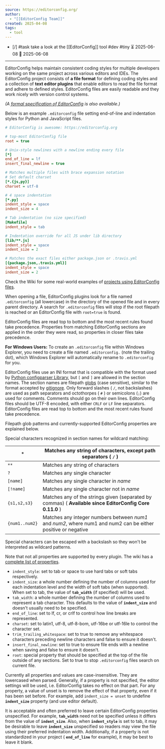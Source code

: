 ```yaml
---
source: https://editorconfig.org/
author:
  - "[[EditorConfig Team]]"
created: 2025-04-08
tags:
  - tool
---
```

- [/] #task take a look at the [[EditorConfig]] tool #dev #tiny ⏳ 2025-06-08 📅 2025-06-08
___
EditorConfig helps maintain consistent coding styles for multiple developers working on the same project across various editors and IDEs. The EditorConfig project consists of **a file format** for defining coding styles and a collection of **text editor plugins** that enable editors to read the file format and adhere to defined styles. EditorConfig files are easily readable and they work nicely with version control systems.

*(A [formal specification of EditorConfig](https://spec.editorconfig.org/) is also available.)*

Below is an example `.editorconfig` file setting end-of-line and indentation styles for Python and JavaScript files.

```ini
# EditorConfig is awesome: https://editorconfig.org

# top-most EditorConfig file
root = true

# Unix-style newlines with a newline ending every file
[*]
end_of_line = lf
insert_final_newline = true

# Matches multiple files with brace expansion notation
# Set default charset
[*.{js,py}]
charset = utf-8

# 4 space indentation
[*.py]
indent_style = space
indent_size = 4

# Tab indentation (no size specified)
[Makefile]
indent_style = tab

# Indentation override for all JS under lib directory
[lib/**.js]
indent_style = space
indent_size = 2

# Matches the exact files either package.json or .travis.yml
[{package.json,.travis.yml}]
indent_style = space
indent_size = 2
```

Check the Wiki for some real-world examples of [projects using EditorConfig files](https://github.com/editorconfig/editorconfig/wiki/Projects-Using-EditorConfig).

When opening a file, EditorConfig plugins look for a file named `.editorconfig` (all lowercase) in the directory of the opened file and in every parent directory. A search for `.editorconfig` files will stop if the root filepath is reached or an EditorConfig file with `root=true` is found.

EditorConfig files are read top to bottom and the most recent rules found take precedence. Properties from matching EditorConfig sections are applied in the order they were read, so properties in closer files take precedence.

**For Windows Users:** To create an `.editorconfig` file within Windows Explorer, you need to create a file named `.editorconfig.` (note the trailing dot), which Windows Explorer will automatically rename to `.editorconfig` for you.

EditorConfig files use an INI format that is compatible with the format used by [Python configparser Library](https://docs.python.org/3/library/configparser.html), but `[` and `]` are allowed in the section names. The section names are filepath [globs](https://en.wikipedia.org/wiki/Glob_\(programming\)) (case sensitive), similar to the format accepted by [gitignore](https://git-scm.com/docs/gitignore#_pattern_format). Only forward slashes ( `/`, not backslashes) are used as path separators and octothorpes ( `#` ) or semicolons (`;`) are used for comments. Comments should go on their own lines. EditorConfig files should be UTF-8 encoded, with either `CRLF` or `LF` line separators. EditorConfig files are read top to bottom and the most recent rules found take precedence.

Filepath glob patterns and currently-supported EditorConfig properties are explained below.

Special characters recognized in section names for wildcard matching:

| `*` | Matches any string of characters, except path separators ( `/` ) |
| --- | --- |
| `**` | Matches any string of characters |
| `?` | Matches any single character |
| `[name]` | Matches any single character in *name* |
| `[!name]` | Matches any single character not in *name* |
| `{s1,s2,s3}` | Matches any of the strings given (separated by commas) ( **Available since EditorConfig Core 0.11.0** ) |
| `{num1..num2}` | Matches any integer numbers between *num1* and *num2*, where num1 and num2 can be either positive or negative |

Special characters can be escaped with a backslash so they won't be interpreted as wildcard patterns.

Note that not all properties are supported by every plugin. The wiki has a [complete list of properties](https://github.com/editorconfig/editorconfig/wiki/EditorConfig-Properties).

- `indent_style`: set to tab or space to use hard tabs or soft tabs respectively.
- `indent_size`: a whole number defining the number of columns used for each indentation level and the width of soft tabs (when supported). When set to tab, the value of **`tab_width`** (if specified) will be used.
- `tab_width`: a whole number defining the number of columns used to represent a tab character. This defaults to the value of **`indent_size`** and doesn't usually need to be specified.
- `end_of_line`: set to lf, cr, or crlf to control how line breaks are represented.
- `charset`: set to latin1, utf-8, utf-8-bom, utf-16be or utf-16le to control the character set.
- `trim_trailing_whitespace`: set to true to remove any whitespace characters preceding newline characters and false to ensure it doesn't.
- `insert_final_newline`: set to true to ensure file ends with a newline when saving and false to ensure it doesn't.
- `root`: special property that should be specified at the top of the file outside of any sections. Set to true to stop `.editorconfig` files search on current file.

Currently all properties and values are case-insensitive. They are lowercased when parsed. Generally, if a property is not specified, the editor settings will be used, i.e. EditorConfig takes no effect on that part. For any property, a value of unset is to remove the effect of that property, even if it has been set before. For example, add `indent_size = unset` to undefine **`indent_size`** property (and use editor default).

It is acceptable and often preferred to leave certain EditorConfig properties unspecified. For example, **`tab_width`** need not be specified unless it differs from the value of **`indent_size`**. Also, when **`indent_style`** is set to tab, it may be desirable to leave **`indent_size`** unspecified so readers may view the file using their preferred indentation width. Additionally, if a property is not standardized in your project ( **`end_of_line`** for example), it may be best to leave it blank.